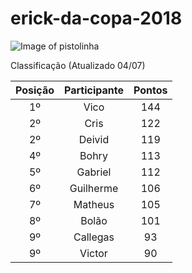 # erick-da-copa-2018

![Image of pistolinha](https://mhmcdn.ynvolve.net/?w=750&h=450&quality=100&clipping=landscape&url=//manualdohomemmoderno.com.br/files/2018/06/canarinho-pistola-2.jpg&hash=7f6edc49001a3e9253b2fadda408e1719063b87e87407c32ed88525aca2c8318)

Classificação (Atualizado 04/07)

| Posição | Participante | Pontos | 
| :----: | :----: | :----: | 
| 1º | Vico | 144 |
| 2º | Cris | 122 |
| 2º | Deivid | 119 |
| 4º | Bohry | 113 |
| 5º | Gabriel | 112 |
| 6º | Guilherme | 106 |
| 7º | Matheus | 105 |
| 8º | Bolão | 101 |
| 9º | Callegas | 93 |
| 9º | Victor | 90 |






